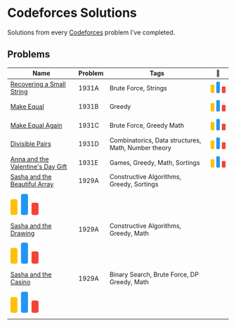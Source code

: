 # Codeforces Solutions
Solutions from every [Codeforces](https://codeforces.com/problemset) problem I've completed.

## Problems
|Name | Problem | Tags | :link: |
| - | - | - | - |
| [Recovering a Small String](https://github.com/ethanchen2003/Codeforces-Solutions/tree/main/src/Recovering%20a%20Small%20String) | 1931A | Brute Force, Strings | [![:bars:](../icons/code-forces(64).png)](https://codeforces.com/contest/1931/problem/A) |
| [Make Equal](https://github.com/ethanchen2003/Codeforces-Solutions/tree/main/src/Make%20Equal) | 1931B | Greedy | [![:bars:](../icons/code-forces(64).png)](https://codeforces.com/contest/1931/problem/B) |
| [Make Equal Again](https://github.com/ethanchen2003/Codeforces-Solutions/tree/main/src/Make%20Equal%20Again) | 1931C | Brute Force, Greedy Math | [![:bars:](../icons/code-forces(64).png)](https://codeforces.com/contest/1931/problem/C) |
| [Divisible Pairs](https://github.com/ethanchen2003/Codeforces-Solutions/tree/main/src/Divisible%20Pairs) | 1931D | Combinatorics, Data structures, Math, Number theory | [![:bars:](../icons/code-forces(64).png)](https://codeforces.com/contest/1931/problem/D) |
| [Anna and the Valentine's Day Gift](https://github.com/ethanchen2003/Codeforces-Solutions/tree/main/src/Anna%20and%20the%20Valentine's%20Day%20Gift) | 1931E | Games, Greedy, Math, Sortings | [![:bars:](../icons/code-forces(64).png)](https://codeforces.com/contest/1931/problem/E) |
| [Sasha and the Beautiful Array](https://github.com/ethanchen2003/Competitive-Programming-Solutions/tree/main/src/Sasha%20and%20the%20Beautiful%20Array) | 1929A | Constructive Algorithms, Greedy, Sortings
| [![:bars:](../icons/code-forces(64).png)](https://codeforces.com/contest/1929/problem/A) |
| [Sasha and the Drawing](https://github.com/ethanchen2003/Competitive-Programming-Solutions/tree/main/src/Sasha%20and%20the%20Drawing) | 1929A | Constructive Algorithms, Greedy, Math
| [![:bars:](../icons/code-forces(64).png)](https://codeforces.com/contest/1929/problem/B) |
| [Sasha and the Casino](https://github.com/ethanchen2003/Competitive-Programming-Solutions/tree/main/src/Sasha%20and%20the%20Casino) | 1929A | Binary Search, Brute Force, DP Greedy, Math
| [![:bars:](../icons/code-forces(64).png)](https://codeforces.com/contest/1929/problem/C) |

